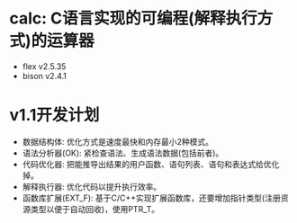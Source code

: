 # calc: C语言实现的可编程(解释执行方式)的运算器
  * flex v2.5.35
  * bison v2.4.1

# v1.1开发计划
  * 数据结构体: 优化方式是速度最快和内存最小2种模式。
  * 语法分析器(OK): 紧检查语法、生成语法数据(包括前者)。
  * 代码优化器: 把能推导出结果的用户函数、语句列表、语句和表达式给优化掉。
  * 解释执行器: 优化代码以提升执行效率。
  * 函数库扩展(EXT\_F): 基于C/C++实现扩展函数库，还要增加指针类型(注册资源类型以便于自动回收)，使用PTR_T。

